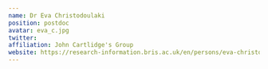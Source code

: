 ```yaml
---
name: Dr Eva Christodoulaki
position: postdoc
avatar: eva_c.jpg
twitter: 
affiliation: John Cartlidge's Group
website: https://research-information.bris.ac.uk/en/persons/eva-christodoulaki
---
```

